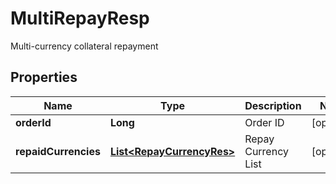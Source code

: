 
# MultiRepayResp

Multi-currency collateral repayment

## Properties

Name | Type | Description | Notes
------------ | ------------- | ------------- | -------------
**orderId** | **Long** | Order ID |  [optional]
**repaidCurrencies** | [**List&lt;RepayCurrencyRes&gt;**](RepayCurrencyRes.md) | Repay Currency List |  [optional]

